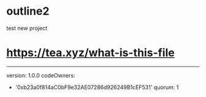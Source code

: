 # outline2
test new project 
# https://tea.xyz/what-is-this-file
---
version: 1.0.0
codeOwners:
  - '0xb23a0f814aC0bF9e32AE07286d926249B1cEF531'
quorum: 1
